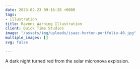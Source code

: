 ```yaml
---
date: 2023-02-23 09:16:28 +0000
tags:
- illustration
title: Ravens Warning Illustration
client: Quick Time Studios
image: "/assets/img/uploads/isaac-horton-portfolio-40.jpg"
multiple_images: []
svg: false

---
```

A dark night turned red from the solar micronova explosion.